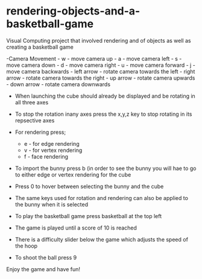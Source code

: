# rendering-objects-and-a-basketball-game
Visual Computing project that involved rendering and of objects as well as creating a basketball game

-Camera Movement 
	- w - move camera up
	- a - move camera left
	- s - move camera down
	- d - move camera right
	- u - move camera forward
	- j - move camera backwards 
	- left arrow - rotate camera towards the left 
	- right arrow - rotate camera towards the right
	- up arrow - rotate camera upwards
	- down arrow - rotate camera downwards

- When launching the cube should already be displayed and be rotating in all three axes
- To stop the rotation inany axes press the x,y,z key to stop rotating in its repsective axes
- For rendering press;
	- e - for edge rendering 
	- v - for vertex rendering
	- f - face rendering 

- To import the bunny press b (in order to see the bunny you will hae to go to either edge or vertex rendering for the cube
- Press 0 to hover between selecting the bunny and the cube
- The same keys used for rotation and rendering can also be applied to the bunny when it is selected

- To play the basketball game press basketball at the top left 
- The game is played until a score of 10 is reached 
- There is a difficulty slider below the game which adjusts the speed of the hoop
- To shoot the ball press 9

Enjoy the game and have fun!
